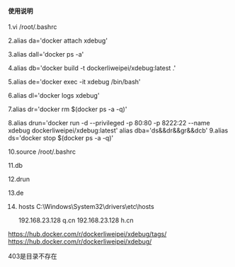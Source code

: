 #### 使用说明
1.vi /root/.bashrc

2.alias da='docker attach xdebug'

3.alias dall='docker ps -a'

4.alias db='docker build -t dockerliweipei/xdebug:latest .'

5.alias de='docker exec -it xdebug /bin/bash'

6.alias dl='docker logs xdebug'

7.alias dr='docker rm $(docker ps -a -q)'

8.alias drun='docker run  -d --privileged -p 80:80 -p 8222:22 --name xdebug dockerliweipei/xdebug:latest'
alias dba='ds&&dr&&gr&&dcb'
9.alias ds='docker stop $(docker ps -a -q)'

10.source /root/.bashrc

11.db

12.drun

13.de

14. hosts
    C:\Windows\System32\drivers\etc\hosts

    192.168.23.128       q.cn
   192.168.23.128       h.cn



https://hub.docker.com/r/dockerliweipei/xdebug/tags/
https://hub.docker.com/r/dockerliweipei/xdebug/

403是目录不存在